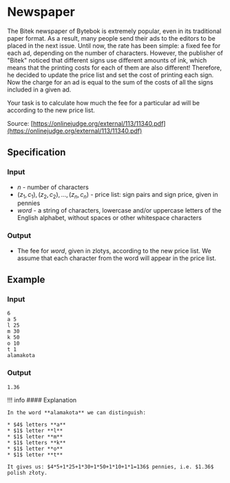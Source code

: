# Newspaper

The Bitek newspaper of Bytebok is extremely popular, even in its traditional paper format. As a result, many people send their ads to the editors to be placed in the next issue. Until now, the rate has been simple: a fixed fee for each ad, depending on the number of characters. However, the publisher of "Bitek" noticed that different signs use different amounts of ink, which means that the printing costs for each of them are also different! Therefore, he decided to update the price list and set the cost of printing each sign. Now the charge for an ad is equal to the sum of the costs of all the signs included in a given ad.

Your task is to calculate how much the fee for a particular ad will be according to the new price list.

Source: [https://onlinejudge.org/external/113/11340.pdf](https://onlinejudge.org/external/113/11340.pdf)

## Specification

### Input

* $n$ - number of characters
* $(z_1, c_1), (z_2, c_2), ..., (z_n, c_n)$ - price list: sign pairs and sign price, given in pennies
* $word$ - a string of characters, lowercase and/or uppercase letters of the English alphabet, without spaces or other whitespace characters

### Output

* The fee for $word$, given in zlotys, according to the new price list. We assume that each character from the word will appear in the price list.

## Example

### Input

```
6
a 5
l 25
m 30
k 50
o 10
t 1
alamakota
```

### Output

```
1.36
```

!!! info
	#### Explanation
	
	In the word **alamakota** we can distinguish:
	
	* $4$ letters **a**
	* $1$ letter **l**
	* $1$ letter **m**
	* $1$ letters **k**
	* $1$ letter **o**
	* $1$ letter **t**
	
	It gives us: $4*5+1*25+1*30+1*50+1*10+1*1=136$ pennies, i.e. $1.36$ polish złoty.
